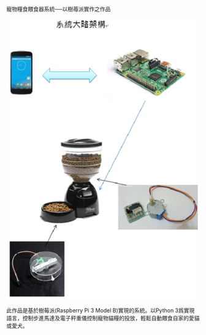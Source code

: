 寵物糧食餵食器系統──以樹苺派實作之作品
    
    
![image](https://github.com/LIWeez/feeder/blob/master/IMG/System%20structure.png)


此作品是基於樹莓派(Raspberry Pi 3 Model B)實現的系統。以Python 3爲實現語言，控制步進馬達及電子秤重儀控制寵物貓糧的投放，輕鬆自動餵食自家的愛貓或愛犬。
